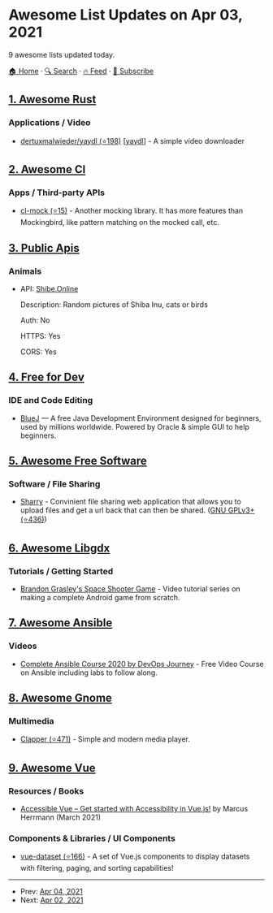 # Awesome List Updates on Apr 03, 2021

9 awesome lists updated today.

[🏠 Home](/README.md) · [🔍 Search](https://test.trackawesomelist.com/search/) · [🔥 Feed](https://test.trackawesomelist.com/feed.xml) · [📮 Subscribe](https://trackawesomelist.us17.list-manage.com/subscribe?u=d2f0117aa829c83a63ec63c2f&id=36a103854c)



## [1. Awesome Rust](/content/rust-unofficial/awesome-rust/README.md)

### Applications / Video

*   [dertuxmalwieder/yaydl (⭐198)](https://github.com/dertuxmalwieder/yaydl) \[[yaydl](https://crates.io/crates/yaydl)] - A simple video downloader

## [2. Awesome Cl](/content/CodyReichert/awesome-cl/README.md)

### Apps / Third-party APIs

*   [cl-mock (⭐15)](https://github.com/Ferada/cl-mock) - Another mocking library. It has more features than Mockingbird, like pattern matching on the mocked call, etc.

## [3. Public Apis](/content/public-apis/public-apis/README.md)

### Animals

- API: [Shibe.Online](http://shibe.online/)

  Description: Random pictures of Shiba Inu, cats or birds

  Auth: No

  HTTPS: Yes

  CORS: Yes



## [4. Free for Dev](/content/ripienaar/free-for-dev/README.md)

### IDE and Code Editing

*   [BlueJ](https://bluej.org) — A free Java Development Environment designed for beginners, used by millions worldwide. Powered by Oracle & simple GUI to help beginners.

## [5. Awesome Free Software](/content/johnjago/awesome-free-software/README.md)

### Software / File Sharing

*   [Sharry](https://eikek.github.io/sharry/) - Convinient file sharing web application that allows you to upload files and get a url back that can then be shared. ([GNU GPLv3+ (⭐436)](https://github.com/eikek/sharry/blob/master/LICENSE.txt))

## [6. Awesome Libgdx](/content/rafaskb/awesome-libgdx/README.md)

### Tutorials / Getting Started

*   [Brandon Grasley's Space Shooter Game](https://www.youtube.com/playlist?list=PLfd-5Q3Fwq0WKrkEKw12nqpfER3MG5_Wi) - Video tutorial series on making a complete Android game from scratch.

## [7. Awesome Ansible](/content/ansible-community/awesome-ansible/README.md)

### Videos

*   [Complete Ansible Course 2020 by DevOps Journey](https://www.youtube.com/watch?v=KuiAiUyuDY4\&list=PLnFWJCugpwfzTlIJ-JtuATD2MBBD7_m3u\&index=1) - Free Video Course on Ansible including labs to follow along.

## [8. Awesome Gnome](/content/Kazhnuz/awesome-gnome/README.md)

### Multimedia

*   [Clapper (⭐471)](https://github.com/Rafostar/clapper) - Simple and modern media player.

## [9. Awesome Vue](/content/vuejs/awesome-vue/README.md)

### Resources / Books

*   [Accessible Vue – Get started with Accessibility in Vue.js!](https://accessible-vue.com) by Marcus Herrmann (March 2021)

### Components & Libraries / UI Components

*   [vue-dataset (⭐166)](https://github.com/kouts/vue-dataset) - A set of Vue.js components to display datasets with filtering, paging, and sorting capabilities!

---

- Prev: [Apr 04, 2021](/content/2021/04/04/README.md)
- Next: [Apr 02, 2021](/content/2021/04/02/README.md)